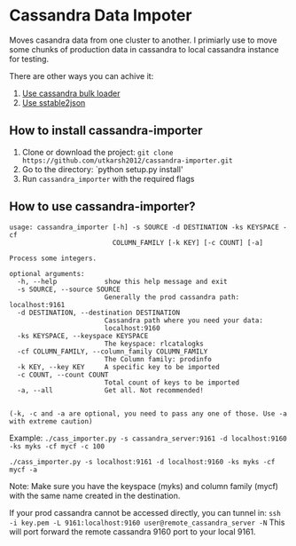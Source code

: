 Cassandra Data Impoter
===============

Moves casandra data from one cluster to another. I primiarly use to move some chunks of production data in cassandra to local cassandra instance for testing.

There are other ways you can achive it:   
  1. [Use cassandra bulk loader][1]  
  2. [Use sstable2json][2]



How to install cassandra-importer
------------------
1. Clone or download the project: `git clone https://github.com/utkarsh2012/cassandra-importer.git`
2. Go to the directory: `python setup.py install'
3. Run `cassandra_importer` with the required flags


How to use cassandra-importer?
---------------

    usage: cassandra_importer [-h] -s SOURCE -d DESTINATION -ks KEYSPACE -cf
                              COLUMN_FAMILY [-k KEY] [-c COUNT] [-a]
    
    Process some integers.
    
    optional arguments:
      -h, --help            show this help message and exit
      -s SOURCE, --source SOURCE
                            Generally the prod cassandra path: localhost:9161
      -d DESTINATION, --destination DESTINATION
                            Cassandra path where you need your data:
                            localhost:9160
      -ks KEYSPACE, --keyspace KEYSPACE
                            The keyspace: rlcatalogks
      -cf COLUMN_FAMILY, --column_family COLUMN_FAMILY
                            The Column family: prodinfo
      -k KEY, --key KEY     A specific key to be imported
      -c COUNT, --count COUNT
                            Total count of keys to be imported
      -a, --all             Get all. Not recommended!
    
      
    (-k, -c and -a are optional, you need to pass any one of those. Use -a with extreme caution)

Example: 
`./cass_importer.py -s cassandra_server:9161 -d localhost:9160 -ks myks -cf mycf -c 100`

`./cass_importer.py -s localhost:9161 -d localhost:9160 -ks myks -cf mycf -a`

Note: Make sure you have the keyspace (myks) and column family (mycf) with the same name created in the destination.

If your prod cassandra cannot be accessed directly, you can tunnel in:
`ssh -i key.pem -L 9161:localhost:9160 user@remote_cassandra_server -N`
This will port forward the remote cassandra 9160 port to your local 9161.


  [1]: http://www.datastax.com/dev/blog/bulk-loading
  [2]: http://www.datastax.com/docs/0.7/utilities/sstable2json

